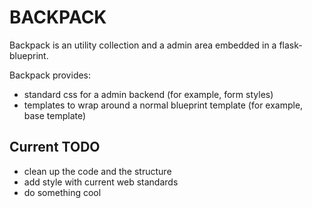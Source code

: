 BACKPACK
========

Backpack is an utility collection and a admin area embedded in a flask-blueprint.

Backpack provides:
* standard css for a admin backend (for example, form styles)
* templates to wrap around a normal blueprint template (for example, base template)

Current TODO
------------

* clean up the code and the structure
* add style with current web standards
* do something cool